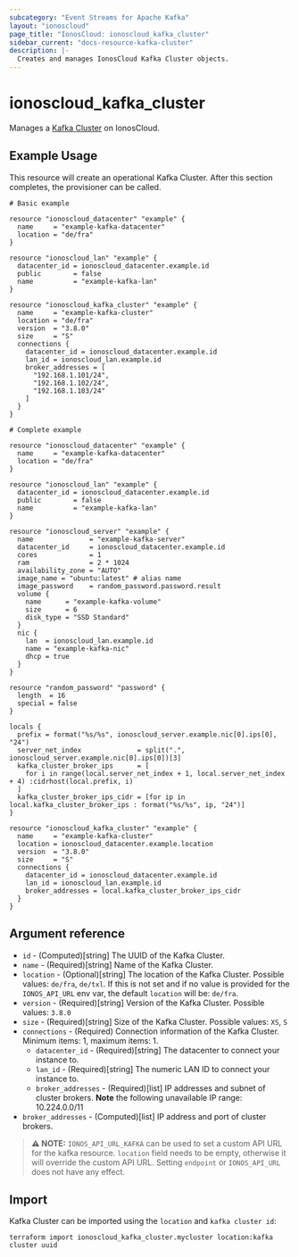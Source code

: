 ```yaml
---
subcategory: "Event Streams for Apache Kafka"
layout: "ionoscloud"
page_title: "IonosCloud: ionoscloud_kafka_cluster"
sidebar_current: "docs-resource-kafka-cluster"
description: |-
  Creates and manages IonosCloud Kafka Cluster objects.
---
```


# ionoscloud_kafka_cluster

Manages a [Kafka Cluster](https://docs.ionos.com/cloud/data-analytics/kafka/overview) on IonosCloud.

## Example Usage

This resource will create an operational Kafka Cluster. After this section completes, the provisioner can be called.

```hcl
# Basic example

resource "ionoscloud_datacenter" "example" {
  name     = "example-kafka-datacenter"
  location = "de/fra"
}

resource "ionoscloud_lan" "example" {
  datacenter_id = ionoscloud_datacenter.example.id
  public        = false
  name          = "example-kafka-lan"
}

resource "ionoscloud_kafka_cluster" "example" {
  name     = "example-kafka-cluster"
  location = "de/fra"
  version  = "3.8.0"
  size     = "S"
  connections {
    datacenter_id = ionoscloud_datacenter.example.id
    lan_id = ionoscloud_lan.example.id
    broker_addresses = [
      "192.168.1.101/24",
      "192.168.1.102/24",
      "192.168.1.103/24"
    ]
  }
}
```

```hcl
# Complete example

resource "ionoscloud_datacenter" "example" {
  name     = "example-kafka-datacenter"
  location = "de/fra"
}

resource "ionoscloud_lan" "example" {
  datacenter_id = ionoscloud_datacenter.example.id
  public        = false
  name          = "example-kafka-lan"
}

resource "ionoscloud_server" "example" {
  name              = "example-kafka-server"
  datacenter_id     = ionoscloud_datacenter.example.id
  cores             = 1
  ram               = 2 * 1024
  availability_zone = "AUTO"
  image_name = "ubuntu:latest" # alias name
  image_password    = random_password.password.result
  volume {
    name      = "example-kafka-volume"
    size      = 6
    disk_type = "SSD Standard"
  }
  nic {
    lan  = ionoscloud_lan.example.id
    name = "example-kafka-nic"
    dhcp = true
  }
}

resource "random_password" "password" {
  length  = 16
  special = false
}

locals {
  prefix = format("%s/%s", ionoscloud_server.example.nic[0].ips[0], "24")
  server_net_index              = split(".", ionoscloud_server.example.nic[0].ips[0])[3]
  kafka_cluster_broker_ips      = [
    for i in range(local.server_net_index + 1, local.server_net_index + 4) :cidrhost(local.prefix, i)
  ]
  kafka_cluster_broker_ips_cidr = [for ip in local.kafka_cluster_broker_ips : format("%s/%s", ip, "24")]
}

resource "ionoscloud_kafka_cluster" "example" {
  name     = "example-kafka-cluster"
  location = ionoscloud_datacenter.example.location
  version  = "3.8.0"
  size     = "S"
  connections {
    datacenter_id = ionoscloud_datacenter.example.id
    lan_id = ionoscloud_lan.example.id
    broker_addresses = local.kafka_cluster_broker_ips_cidr
  }
}
```

## Argument reference

* `id` - (Computed)[string] The UUID of the Kafka Cluster.
* `name` - (Required)[string] Name of the Kafka Cluster.
* `location` - (Optional)[string] The location of the Kafka Cluster. Possible values: `de/fra`, `de/txl`. If this is not set and if no value is provided for the `IONOS_API_URL` env var, the default `location` will be: `de/fra`.
* `version` - (Required)[string] Version of the Kafka Cluster. Possible values: `3.8.0`
* `size` - (Required)[string] Size of the Kafka Cluster. Possible values: `XS`, `S`
* `connections` - (Required) Connection information of the Kafka Cluster. Minimum items: 1, maximum items: 1.
    * `datacenter_id` - (Required)[string] The datacenter to connect your instance to.
    * `lan_id` - (Required)[string] The numeric LAN ID to connect your instance to.
    * `broker_addresses` - (Required)[list] IP addresses and subnet of cluster brokers. **Note** the following
      unavailable IP range: 10.224.0.0/11
* `broker_addresses` - (Computed)[list] IP address and port of cluster brokers.

> **⚠ NOTE:** `IONOS_API_URL_KAFKA` can be used to set a custom API URL for the kafka resource. `location` field needs to be empty, otherwise it will override the custom API URL. Setting `endpoint` or `IONOS_API_URL` does not have any effect.


## Import

Kafka Cluster can be imported using the `location` and `kafka cluster id`:

```shell
terraform import ionoscloud_kafka_cluster.mycluster location:kafka cluster uuid
```
